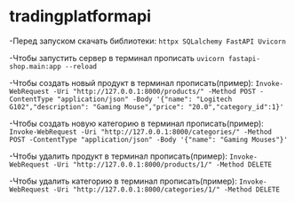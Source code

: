 ﻿# tradingplatformapi
-Перед запуском скачать библиотеки:
`httpx
SQLalchemy
FastAPI
Uvicorn
`

-Чтобы запустить сервер в терминал прописать
`
uvicorn fastapi-shop.main:app --reload
`


-Чтобы создать новый продукт в терминал прописать(пример):
`
Invoke-WebRequest -Uri "http://127.0.0.1:8000/products/" -Method POST -ContentType "application/json" -Body '{"name": "Logitech G102","description": "Gaming Mouse","price": "20.0","category_id":1}'
`


-Чтобы создать новую категорию в терминал прописать(пример):
`
Invoke-WebRequest -Uri "http://127.0.0.1:8000/categories/" -Method POST -ContentType "application/json" -Body '{"name": "Gaming Mouses"}'
`


-Чтобы удалить продукт в терминал прописать(пример):
`
Invoke-WebRequest -Uri "http://127.0.0.1:8000/products/1/" -Method DELETE
`


-Чтобы удалить категорию в терминал прописать(пример):
`
Invoke-WebRequest -Uri "http://127.0.0.1:8000/categories/1/" -Method DELETE
`
